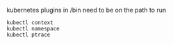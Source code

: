 kubernetes plugins in /bin need to be on the path to run

	kubectl context
	kubectl namespace
	kubectl ptrace
